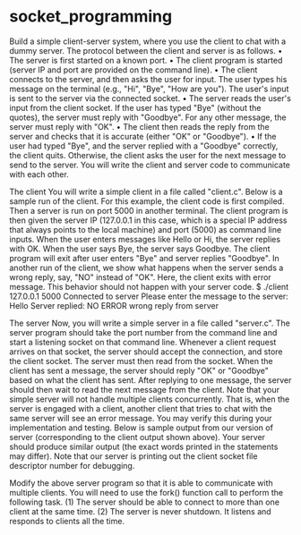 # socket_programming

Build a simple client-server system, where you use the
client to chat with a dummy server. The protocol between the client and server is
as follows.
• The server is first started on a known port.
• The client program is started (server IP and port are provided on the
command line).
• The client connects to the server, and then asks the user for input. The user
types his message on the terminal (e.g., "Hi", "Bye", "How are you"). The
user's input is sent to the server via the connected socket.
• The server reads the user's input from the client socket. If the user has typed
"Bye" (without the quotes), the server must reply with "Goodbye". For any
other message, the server must reply with "OK".
• The client then reads the reply from the server and checks that it is accurate
(either "OK" or "Goodbye").
• If the user had typed "Bye", and the server replied with a "Goodbye"
correctly, the client quits. Otherwise, the client asks the user for the next
message to send to the server.
You will write the client and server code to communicate with each other.

The client
You will write a simple client in a file called "client.c". Below is a sample run of
the client. For this example, the client code is first compiled. Then a server is run
on port 5000 in another terminal. The client program is then given the server IP
(127.0.0.1 in this case, which is a special IP address that always points to the local
machine) and port (5000) as command line inputs. When the user enters messages
like Hello or Hi, the server replies with OK. When the user says Bye, the server
says Goodbye. The client program will exit after user enters "Bye" and server
replies "Goodbye".
In another run of the client, we show what happens when the server sends a wrong
reply, say, "NO" instead of "OK". Here, the client exits with error message. This
behavior should not happen with your server code.
$ ./client 127.0.0.1 5000
Connected to server
Please enter the message to the server: Hello
Server replied: NO
ERROR wrong reply from server

The server
Now, you will write a simple server in a file called "server.c". The server program
should take the port number from the command line and start a listening socket on
that command line. Whenever a client request arrives on that socket, the server
should accept the connection, and store the client socket. The server must then read
from the socket. When the client has sent a message, the server should reply "OK"
or "Goodbye" based on what the client has sent. After replying to one message, the
server should then wait to read the next message from the client.
Note that your simple server will not handle multiple clients concurrently. That is,
when the server is engaged with a client, another client that tries to chat with the
same server will see an error message. You may verify this during your
implementation and testing.
Below is sample output from our version of server (corresponding to the client
output shown above). Your server should produce similar output (the exact words
printed in the statements may differ). Note that our server is printing out the client
socket file descriptor number for debugging.


Modify the above server program so that it is able to communicate with multiple clients. You will need to use the fork() function call to perform the following task. (1) The server should be able to connect to more than one client at the same time. (2) The server is never shutdown. It listens and responds to clients all the time. 
